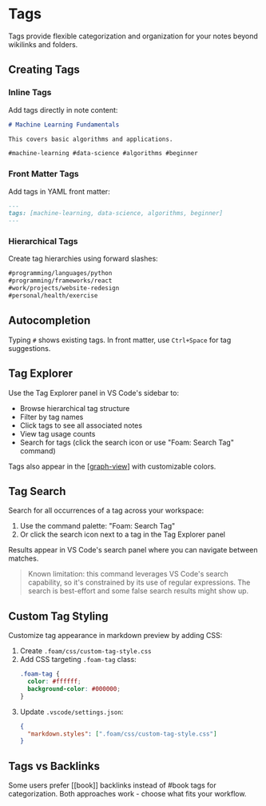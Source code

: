 # Tags

Tags provide flexible categorization and organization for your notes beyond wikilinks and folders.

## Creating Tags

### Inline Tags

Add tags directly in note content:

```markdown
# Machine Learning Fundamentals

This covers basic algorithms and applications.

#machine-learning #data-science #algorithms #beginner
```

### Front Matter Tags

Add tags in YAML front matter:

```markdown
---
tags: [machine-learning, data-science, algorithms, beginner]
---
```

### Hierarchical Tags

Create tag hierarchies using forward slashes:

```markdown
#programming/languages/python
#programming/frameworks/react
#work/projects/website-redesign
#personal/health/exercise
```

## Autocompletion

Typing `#` shows existing tags. In front matter, use `Ctrl+Space` for tag suggestions.

## Tag Explorer

Use the Tag Explorer panel in VS Code's sidebar to:

- Browse hierarchical tag structure
- Filter by tag names
- Click tags to see all associated notes
- View tag usage counts
- Search for tags (click the search icon or use "Foam: Search Tag" command)

Tags also appear in the [[graph-view]] with customizable colors.

## Tag Search

Search for all occurrences of a tag across your workspace:

1. Use the command palette: "Foam: Search Tag"
2. Or click the search icon next to a tag in the Tag Explorer panel

Results appear in VS Code's search panel where you can navigate between matches.

> Known limitation: this command leverages VS Code's search capability, so it's constrained by its use of regular expressions. The search is best-effort and some false search results might show up.

## Custom Tag Styling

Customize tag appearance in markdown preview by adding CSS:

1. Create `.foam/css/custom-tag-style.css`
2. Add CSS targeting `.foam-tag` class:
   ```css
   .foam-tag {
     color: #ffffff;
     background-color: #000000;
   }
   ```
3. Update `.vscode/settings.json`:
   ```json
   {
     "markdown.styles": [".foam/css/custom-tag-style.css"]
   }
   ```

## Tags vs Backlinks

Some users prefer [[book]] backlinks instead of #book tags for categorization. Both approaches work - choose what fits your workflow.

[graph-view]: graph-view.md 'Graph Visualization'
